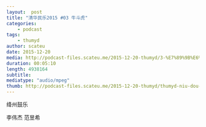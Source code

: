 ```yaml
---
layout:  post
title: "清华民乐2015 #03 牛斗虎"
categories:
    - podcast
tags:
    - thumyd
author: scateu
date: 2015-12-20
media: http://podcast-files.scateu.me/2015-12-20-thumyd/3-%E7%89%9B%E6%96%97%E8%99%8E.m4a
duration: 00:05:10
length: 4938164
subtitle:
mediatype: "audio/mpeg"
thumb: http://podcast-files.scateu.me/2015-12-20-thumyd/thumyd-niu-dou-hu.jpg
---
```


绛州鼓乐

李伟杰 范昱希
